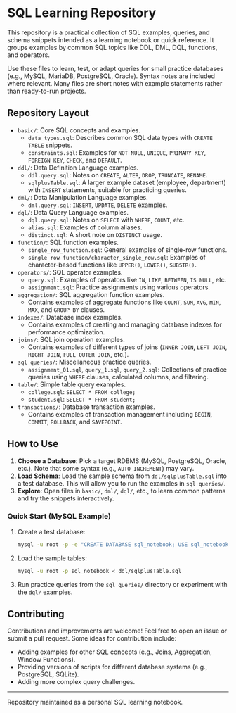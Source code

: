 # SQL Learning Repository

This repository is a practical collection of SQL examples, queries, and schema snippets intended as a learning notebook or quick reference. It groups examples by common SQL topics like DDL, DML, DQL, functions, and operators.

Use these files to learn, test, or adapt queries for small practice databases (e.g., MySQL, MariaDB, PostgreSQL, Oracle). Syntax notes are included where relevant. Many files are short notes with example statements rather than ready-to-run projects.

## Repository Layout

-   `basic/`: Core SQL concepts and examples.
    -   `data_types.sql`: Describes common SQL data types with `CREATE TABLE` snippets.
    -   `constraints.sql`: Examples for `NOT NULL`, `UNIQUE`, `PRIMARY KEY`, `FOREIGN KEY`, `CHECK`, and `DEFAULT`.
-   `ddl/`: Data Definition Language examples.
    -   `ddl.query.sql`: Notes on `CREATE`, `ALTER`, `DROP`, `TRUNCATE`, `RENAME`.
    -   `sqlplusTable.sql`: A larger example dataset (employee, department) with `INSERT` statements, suitable for practicing queries.
-   `dml/`: Data Manipulation Language examples.
    -   `dml.query.sql`: `INSERT`, `UPDATE`, `DELETE` examples.
-   `dql/`: Data Query Language examples.
    -   `dql.query.sql`: Notes on `SELECT` with `WHERE`, `COUNT`, etc.
    -   `alias.sql`: Examples of column aliases.
    -   `distinct.sql`: A short note on `DISTINCT` usage.
-   `function/`: SQL function examples.
    -   `single_row_function.sql`: General examples of single-row functions.
    -   `single row function/character_single_row.sql`: Examples of character-based functions like `UPPER()`, `LOWER()`, `SUBSTR()`.
-   `operators/`: SQL operator examples.
    -   `query.sql`: Examples of operators like `IN`, `LIKE`, `BETWEEN`, `IS NULL`, etc.
    -   `assignment.sql`: Practice assignments using various operators.
-   `aggregation/`: SQL aggregation function examples.
    -   Contains examples of aggregate functions like `COUNT`, `SUM`, `AVG`, `MIN`, `MAX`, and `GROUP BY` clauses.
-   `indexes/`: Database index examples.
    -   Contains examples of creating and managing database indexes for performance optimization.
-   `joins/`: SQL join operation examples.
    -   Contains examples of different types of joins (`INNER JOIN`, `LEFT JOIN`, `RIGHT JOIN`, `FULL OUTER JOIN`, etc.).
-   `sql queries/`: Miscellaneous practice queries.
    -   `assignment_01.sql`, `query_1.sql`, `query_2.sql`: Collections of practice queries using `WHERE` clauses, calculated columns, and filtering.
-   `table/`: Simple table query examples.
    -   `college.sql`: `SELECT * FROM college;`
    -   `student.sql`: `SELECT * FROM student;`
-   `transactions/`: Database transaction examples.
    -   Contains examples of transaction management including `BEGIN`, `COMMIT`, `ROLLBACK`, and `SAVEPOINT`.

## How to Use

1.  **Choose a Database**: Pick a target RDBMS (MySQL, PostgreSQL, Oracle, etc.). Note that some syntax (e.g., `AUTO_INCREMENT`) may vary.
2.  **Load Schema**: Load the sample schema from `ddl/sqlplusTable.sql` into a test database. This will allow you to run the examples in `sql queries/`.
3.  **Explore**: Open files in `basic/`, `dml/`, `dql/`, etc., to learn common patterns and try the snippets interactively.

### Quick Start (MySQL Example)

1.  Create a test database:
    ```bash
    mysql -u root -p -e "CREATE DATABASE sql_notebook; USE sql_notebook;"
    ```
2.  Load the sample tables:
    ```bash
    mysql -u root -p sql_notebook < ddl/sqlplusTable.sql
    ```
3.  Run practice queries from the `sql queries/` directory or experiment with the `dql/` examples.

## Contributing

Contributions and improvements are welcome! Feel free to open an issue or submit a pull request. Some ideas for contribution include:
- Adding examples for other SQL concepts (e.g., Joins, Aggregation, Window Functions).
- Providing versions of scripts for different database systems (e.g., PostgreSQL, SQLite).
- Adding more complex query challenges.

---

Repository maintained as a personal SQL learning notebook.
